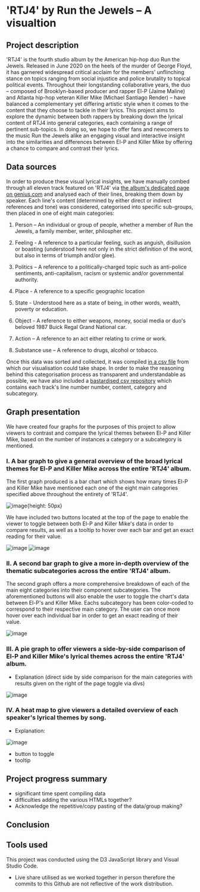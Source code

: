 # **'RTJ4' by Run the Jewels – A visualtion**


## Project description
<!-- description (obj, target audience, key features) -->

'RTJ4' is the fourth studio album by the American hip-hop duo Run the Jewels. Released in June 2020 on the heels of the murder of George Floyd, it has garnered widespread critical acclaim for the members' unflinching stance on topics ranging from social injustice and police brutality to topical political events. Throughout their longstanding collaborative years, the duo – composed of Brooklyn-based producer and rapper El-P (Jaime Maline) and Atlanta hip-hop veteran Killer Mike (Michael Santiago Render) – have balanced a complementary yet differing artistic style when it comes to the content that they choose to tackle in their lyrics. This project aims to explore the dynamic between both rappers by breaking down the lyrical content of RTJ4 into general categories, each containing a range of pertinent sub-topics. In doing so, we hope to offer fans and newcomers to the music Run the Jewels alike an engaging visual and interactive insight into the similarities and differences between El-P and Killer Mike by offering a chance to compare and contrast their lyrics.


## Data sources
<!-- data collection, organisation and data visualisation -->

In order to produce these visual lyrical insights, we have manually combed through all eleven track featured on 'RTJ4' via [the album's dedicated page on genius.com](https://genius.com/albums/Run-the-jewels/Rtj4) and analysed each of their lines, breaking them down by speaker. Each line's content (determined by either direct or indirect references and tone) was considered, categorised into specific sub-groups, then placed in one of eight main categories: 

1. Person – An individual or group of people, whether a member of Run the Jewels, a family member, writer, philospher etc.

2. Feeling - A reference to a particular feeling, such as anguish, disillusion or boasting (understood here not only in the strict definition of the word, but also in terms of triumph and/or glee).

3. Politics – A reference to a politically-charged topic such as anti-police sentiments, anti-capitalism, racism or systemic and/or governmental authority.

4. Place - A reference to a specific geographic location

5. State - Understood here as a state of being, in other words, wealth, poverty or education.

6. Object - A reference to either weapons, money, social media or duo's beloved 1987 Buick Regal Grand National car.

7. Action – A reference to an act either relating to crime or work.

8. Substance use – A reference to drugs, alcohol or tobacco.

Once this data was sorted and collected, it was compiled [in a csv file](RTJ4.csv) from which our visualisation could take shape. In order to make the reasoning behind this categorisation process as transparent and understandable as possible, we have also included a [bastardised csv repository](RTJ4_Repo.csv) which contains each track's line number number, content, category and subcategory.


## Graph presentation
<!-- presentation of each visualisation -->

We have created four graphs for the purposes of this project to allow viewers to contrast and compare the lyrical themes between El-P and Killer Mike, based on the number of instances a category or a subcategory is mentioned. 


### I. A bar graph to give a general overview of the broad lyrical themes for El-P and Killer Mike across the entire 'RTJ4' album.

The first graph produced is a bar chart which shows how many times El-P and Killer Mike have mentioned each one of the eight main categories specified above throughout the entirety of 'RTJ4'. 

![image](markdownImages/BarChart1.jpeg){height: 50px} <!-- Need to resize -->

We have included two buttons located at the top of the page to enable the viewer to toggle between both El-P and Killer Mike's data in order to compare results, as well as a tooltip to hover over each bar and get an exact reading for their value.

![image](markdownImages/buttons.png) ![image](markdownImages/barChart1ToolTip.png)


### II. A second bar graph to give a more in-depth overview of the thematic subcategories across the entire 'RTJ4' album.

The second graph offers a more comprehensive breakdown of each of the main eight categories into their component subcategories. The aforementioned buttons will also enable the user to toggle the chart's data between El-P's and Killer Mike. Eachs subcategory has been color-coded to correspond to their respective main category. The user can once more hover over each individual bar in order to get an exact reading of their value.

![image](markdownImages/BarChart2.jpeg)


### III. A pie graph to offer viewers a side-by-side comparison of El-P and Killer Mike's lyrical themes across the entire 'RTJ4' album.

- Explanation (direct side by side comparison for the main categories with results given on the right of the page toggle via divs)

![image](markdownImages/pieChart.png)


### IV. A heat map to give viewers a detailed overview of each speaker's lyrical themes by song.
- Explanation: 

![image](markdownImages/Heatmap.jpeg)

+ button to toggle 
+ tooltip

## Project progress summary
- significant time spent compiling data
- difficulties adding the various HTMLs together?
- Acknowledge the repetitive/copy pasting of the data/group making?

## Conclusion
<!-- I will add some analysis examples (aka existentialism El-P vs Killer Mike/ people mentioned (KM= heavy emphasis on MLK/Toussain/Malcolm X) or places (KM = Atlanta, El-P Brooklyn))-->


## Tools used
This project was conducted using the D3 JavaScript library and Visual Studio Code.

- Live share utilised as we worked together in person therefore the commits to this Github are not reflective of the work distribution.







